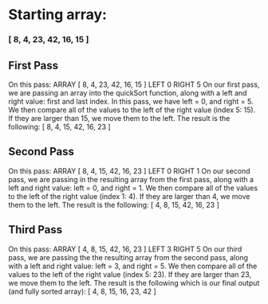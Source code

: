# Starting array:
### [ 8, 4, 23, 42, 16, 15 ]

## First Pass
On this pass: ARRAY [ 8, 4, 23, 42, 16, 15 ] LEFT 0 RIGHT 5 On our first pass, we are passing an array into the quickSort function, along with a left and right value: first and last index. In this pass, we have left = 0, and right = 5. We then compare all of the values to the left of the right value (index 5: 15). If they are larger than 15, we move them to the left. The result is the following: [ 8, 4, 15, 42, 16, 23 ]

## Second Pass
On this pass: ARRAY [ 8, 4, 15, 42, 16, 23 ] LEFT 0 RIGHT 1 On our second pass, we are passing in the resulting array from the first pass, along with a left and right value: left = 0, and right = 1. We then compare all of the values to the left of the right value (index 1: 4). If they are larger than 4, we move them to the left. The result is the following: [ 4, 8, 15, 42, 16, 23 ]

## Third Pass
On this pass: ARRAY [ 4, 8, 15, 42, 16, 23 ] LEFT 3 RIGHT 5 On our third pass, we are passing the the resulting array from the second pass, along with a left and right value: left = 3, and right = 5. We then compare all of the values to the left of the right value (index 5: 23). If they are larger than 23, we move them to the left. The result is the following which is our final output (and fully sorted array): [ 4, 8, 15, 16, 23, 42 ]